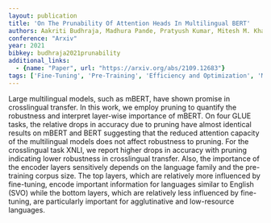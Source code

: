 ```yaml
---
layout: publication
title: 'On The Prunability Of Attention Heads In Multilingual BERT'
authors: Aakriti Budhraja, Madhura Pande, Pratyush Kumar, Mitesh M. Khapra
conference: "Arxiv"
year: 2021
bibkey: budhraja2021prunability
additional_links:
  - {name: "Paper", url: "https://arxiv.org/abs/2109.12683"}
tags: ['Fine-Tuning', 'Pre-Training', 'Efficiency and Optimization', 'Model Architecture', 'Reinforcement Learning', 'Pruning', 'Security', 'Training Techniques', 'Attention Mechanism', 'Pretraining Methods', 'BERT']
---
```

Large multilingual models, such as mBERT, have shown promise in crosslingual
transfer. In this work, we employ pruning to quantify the robustness and
interpret layer-wise importance of mBERT. On four GLUE tasks, the relative
drops in accuracy due to pruning have almost identical results on mBERT and
BERT suggesting that the reduced attention capacity of the multilingual models
does not affect robustness to pruning. For the crosslingual task XNLI, we
report higher drops in accuracy with pruning indicating lower robustness in
crosslingual transfer. Also, the importance of the encoder layers sensitively
depends on the language family and the pre-training corpus size. The top
layers, which are relatively more influenced by fine-tuning, encode important
information for languages similar to English (SVO) while the bottom layers,
which are relatively less influenced by fine-tuning, are particularly important
for agglutinative and low-resource languages.
